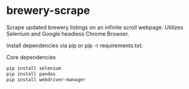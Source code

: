 # brewery-scrape
Scrape updated brewery listings on an infinite scroll webpage.  Utilizes Selenium and Google headless Chrome Browser.

Install dependencies via pip or pip -r requirements.txt:

Core dependencies

```bash
pip install selenium
pip install pandas
pip install webdriver-manager


